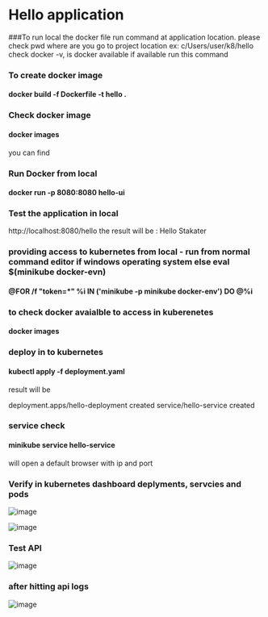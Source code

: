 # Hello application
###To run local the docker file
run command at application location. please check pwd where are you
go to project location
ex: c/Users/user/k8/hello
check docker -v, is docker available
if available run this command
### To create docker image
#### docker build -f Dockerfile -t hello .

### Check docker image
#### docker images
you can find

### Run Docker from local
#### docker run -p 8080:8080 hello-ui

### Test the application in local
http://localhost:8080/hello
the result will be : Hello Stakater

### providing access to kubernetes from local - run from normal command editor if windows operating system else eval $(minikube docker-evn)
#### @FOR /f "token=*" %i IN ('minikube -p minikube docker-env') DO @%i

### to check docker avaialble to access in kuberenetes 
#### docker images
### deploy in to kubernetes
#### kubectl apply -f deployment.yaml

result will be

deployment.apps/hello-deployment created
service/hello-service created

### service check
#### minikube service hello-service
will open a default browser with ip and port 

### Verify in kubernetes dashboard deplyments, servcies and pods
![image](https://user-images.githubusercontent.com/22048283/120287272-bdedbd00-c2dc-11eb-9b97-d9e05a97e7ec.png)

![image](https://user-images.githubusercontent.com/22048283/120287381-d5c54100-c2dc-11eb-80f5-6db6cc52af47.png)

### Test API
![image](https://user-images.githubusercontent.com/22048283/120287663-158c2880-c2dd-11eb-9fdd-35708ec49da7.png)

### after hitting api logs
![image](https://user-images.githubusercontent.com/22048283/120287597-01e0c200-c2dd-11eb-93d4-6b679bbaee2f.png)

